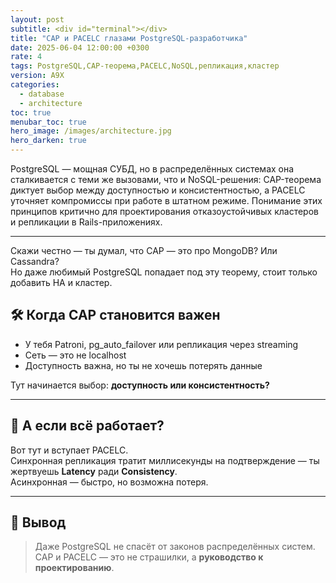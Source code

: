 ```yaml
---
layout: post
subtitle: <div id="terminal"></div>
title: "CAP и PACELC глазами PostgreSQL-разработчика"
date: 2025-06-04 12:00:00 +0300
rate: 4
tags: PostgreSQL,CAP-теорема,PACELC,NoSQL,репликация,кластер
version: A9X
categories:
  - database
  - architecture
toc: true
menubar_toc: true
hero_image: /images/architecture.jpg
hero_darken: true
---
```

PostgreSQL — мощная СУБД, но в распределённых системах она сталкивается с теми же вызовами, что и NoSQL-решения: CAP-теорема диктует выбор между доступностью и консистентностью, а PACELC уточняет компромиссы при работе в штатном режиме. Понимание этих принципов критично для проектирования отказоустойчивых кластеров и репликации в Rails-приложениях.

---
Скажи честно — ты думал, что CAP — это про MongoDB? Или Cassandra?  
Но даже любимый PostgreSQL попадает под эту теорему, стоит только добавить HA и кластер.

## 🛠 Когда CAP становится важен

- У тебя Patroni, pg_auto_failover или репликация через streaming
- Сеть — это не localhost
- Доступность важна, но ты не хочешь потерять данные

Тут начинается выбор: **доступность или консистентность?**

---

## 🔁 А если всё работает?

Вот тут и вступает PACELC.  
Синхронная репликация тратит миллисекунды на подтверждение — ты жертвуешь **Latency** ради **Consistency**.  
Асинхронная — быстро, но возможна потеря.

---

## 📌 Вывод

> Даже PostgreSQL не спасёт от законов распределённых систем.  
> CAP и PACELC — это не страшилки, а **руководство к проектированию**.
